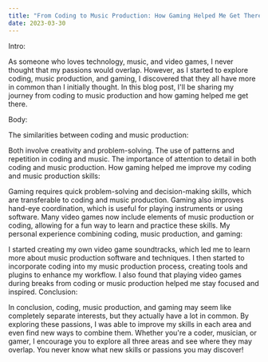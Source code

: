 ```yaml
---
title: "From Coding to Music Production: How Gaming Helped Me Get There"
date: 2023-03-30
---
```


Intro:

As someone who loves technology, music, and video games, I never thought that my passions would overlap. However, as I started to explore coding, music production, and gaming, I discovered that they all have more in common than I initially thought. In this blog post, I'll be sharing my journey from coding to music production and how gaming helped me get there.

Body:

The similarities between coding and music production:

Both involve creativity and problem-solving.
The use of patterns and repetition in coding and music.
The importance of attention to detail in both coding and music production.
How gaming helped me improve my coding and music production skills:

Gaming requires quick problem-solving and decision-making skills, which are transferable to coding and music production.
Gaming also improves hand-eye coordination, which is useful for playing instruments or using software.
Many video games now include elements of music production or coding, allowing for a fun way to learn and practice these skills.
My personal experience combining coding, music production, and gaming:

I started creating my own video game soundtracks, which led me to learn more about music production software and techniques.
I then started to incorporate coding into my music production process, creating tools and plugins to enhance my workflow.
I also found that playing video games during breaks from coding or music production helped me stay focused and inspired.
Conclusion:

In conclusion, coding, music production, and gaming may seem like completely separate interests, but they actually have a lot in common. By exploring these passions, I was able to improve my skills in each area and even find new ways to combine them. Whether you're a coder, musician, or gamer, I encourage you to explore all three areas and see where they may overlap. You never know what new skills or passions you may discover!
